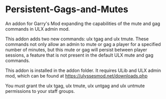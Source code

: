 # Persistent-Gags-and-Mutes
An addon for Garry's Mod expanding the capabilities of the mute and gag commands in ULX admin mod.

This addon adds two new commands: ulx tgag and ulx tmute. These commands not only allow an admin to mute or gag a player for a specified number of minutes, but this mute or gag will persist between player sessions, a feature that is not present in the default ULX mute and gag commands.

This addon is installed in the addon folder. It requires ULib and ULX admin mod, which can be found at https://ulyssesmod.net/downloads.php

You must grant the ulx tgag, ulx tmute, ulx untgag and ulx untmute permissions to your staff groups.

